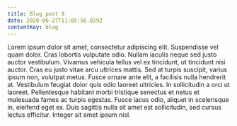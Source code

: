 ```yaml
---
title: Blog post 9
date: 2020-06-27T11:05:56.029Z
contentKey: blog
---
```

Lorem ipsum dolor sit amet, consectetur adipiscing elit. Suspendisse vel quam dolor. Cras lobortis vulputate odio. Nullam iaculis neque sed justo auctor vestibulum. Vivamus vehicula tellus vel ex tincidunt, ut tincidunt nisi auctor. Cras eu justo vitae arcu ultrices mattis. Sed at turpis suscipit, varius ipsum non, volutpat metus. Fusce ornare ante elit, a facilisis nulla hendrerit at. Vestibulum feugiat dolor quis odio laoreet ultricies. In sollicitudin a orci ut laoreet. Pellentesque habitant morbi tristique senectus et netus et malesuada fames ac turpis egestas. Fusce lacus odio, aliquet in scelerisque in, eleifend eget ex. Duis sagittis nulla sit amet est sollicitudin, sed cursus lectus efficitur. Integer sit amet ipsum nisl.